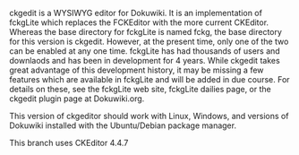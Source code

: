 ckgedit is a WYSIWYG editor for Dokuwiki.  It is an implementation of fckgLite which replaces the
FCKEditor with the more current CKEditor. Whereas the base directory for fckgLite is named fckg, the 
base directory for this version is ckgedit. However, at the present time, only one of the two can
be enabled at any one time.  fckgLite has had thousands of users and downlaods and has been
in development for 4 years. While ckgedit takes great advantage of this development history,
it may be missing a few features which are available in fckgLite and will be added in 
due course.  For details on these, see the fckgLite web site, fckgLite dailies page, or the ckgedit
plugin page at Dokuwiki.org.

This version of ckgeditor should work with Linux, Windows, and versions of Dokuwiki installed with the 
Ubuntu/Debian package manager.

This branch uses CKEditor 4.4.7




